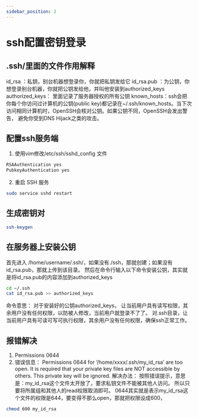 ```yaml
---
sidebar_position: 2
---
```


# ssh配置密钥登录

## .ssh/里面的文件作用解释

id_rsa ：私钥，别台机器想登录你，你就把私钥发给它
id_rsa.pub ：为公钥，你想登录别台机器，你就把公钥发给他，并叫他安装到authorized_keys
authorized_keys： 里面记录了服务器授权的所有公钥
known_hosts：ssh会把你每个你访问过计算机的公钥(public key)都记录在~/.ssh/known_hosts。当下次访问相同计算机时，OpenSSH会核对公钥。如果公钥不同，OpenSSH会发出警告， 避免你受到DNS Hijack之类的攻击。

## 配置ssh服务端

1. 使用vim修改/etc/ssh/sshd_config 文件

```bash
RSAAuthentication yes
PubkeyAuthentication yes
```

2. 重启 SSH 服务

```sh
sudo service sshd restart
```

## 生成密钥对

```sh
ssh-keygen
```

## 在服务器上安装公钥

首先进入 /home/username/.ssh/，如果没有./ssh，那就创建；如果没有id_rsa.pub，那就上传到该目录。
然后在命令行输入以下命令安装公钥，其实就是将id_rsa.pub的内容添加到authorized_keys

```sh
cd ~/.ssh
cat id_rsa.pub >> authorized_keys
```

命令意思：
对于安装好的公钥authorized_keys， 让当前用户具有读写权限，其余用户没有任何权限，以防被人修改，当前用户就登录不了了。
对.ssh目录，让当前用户具有可读可写可执行权限，其余用户没有任何权限，确保ssh正常工作。

## 报错解决

1. Permissions 0644
2. 错误信息：
   Permissions 0644 for ‘/home/xxxx/.ssh/my_id_rsa’ are too open.
It is required that your private key files are NOT accessible by others.
This private key will be ignored.
解决办法：
按照错误提示，意思是：my_id_rsa这个文件太开放了，要求私钥文件不能被其他人访问。
所以只要将所属组和其他人的read权限取消即可。
0644其实就是表示my_id_rsa这个文件的权限是644，要变得不那么open，那就把权限设成600，

```sh
chmod 600 my_id_rsa
```
